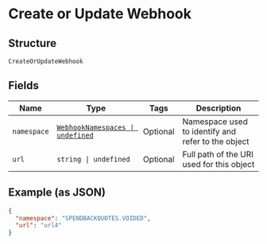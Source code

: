 
# Create or Update Webhook

## Structure

`CreateOrUpdateWebhook`

## Fields

| Name | Type | Tags | Description |
|  --- | --- | --- | --- |
| `namespace` | [`WebhookNamespaces \| undefined`](../../doc/models/webhook-namespaces.md) | Optional | Namespace used to identify and refer to the object |
| `url` | `string \| undefined` | Optional | Full path of the URI used for this object |

## Example (as JSON)

```json
{
  "namespace": "SPENDBACKQUOTES.VOIDED",
  "url": "url4"
}
```

